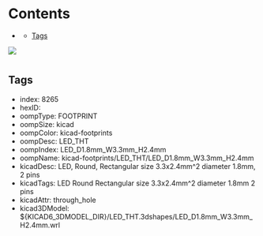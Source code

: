 



Contents
========

* [](#)
	* [Tags](#tags)
  
![][im]
# 

## Tags

- index: 8265
- hexID: 
- oompType: FOOTPRINT
- oompSize: kicad
- oompColor: kicad-footprints
- oompDesc: LED_THT
- oompIndex: LED_D1.8mm_W3.3mm_H2.4mm
- oompName: kicad-footprints/LED_THT/LED_D1.8mm_W3.3mm_H2.4mm
- kicadDesc: LED, Round,  Rectangular size 3.3x2.4mm^2 diameter 1.8mm, 2 pins
- kicadTags: LED Round  Rectangular size 3.3x2.4mm^2 diameter 1.8mm 2 pins
- kicadAttr: through_hole
- kicad3DModel: ${KICAD6_3DMODEL_DIR}/LED_THT.3dshapes/LED_D1.8mm_W3.3mm_H2.4mm.wrl



[im]: image.png
